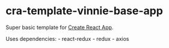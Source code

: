 # cra-template-vinnie-base-app

Super basic template for [Create React App](https://github.com/facebook/create-react-app).

Uses dependencies:
    - react-redux
    - redux
    - axios